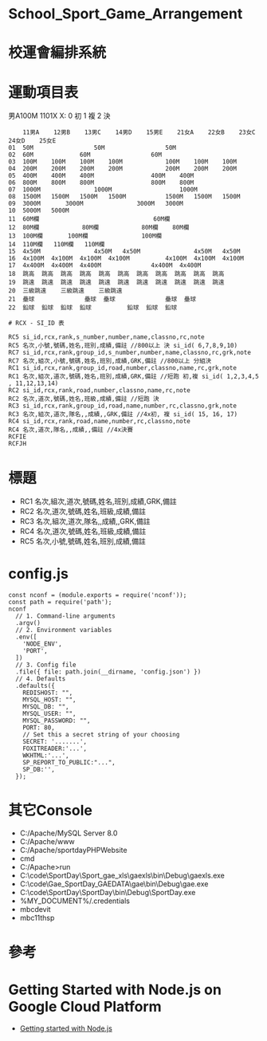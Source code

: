 # School_Sport_Game_Arrangement
# 校運會編排系統

# 運動項目表

男A100M 1101X  X: 0 初 1 複 2 決

```
	11男A	12男B	13男C	14男D	15男E	21女A	22女B	23女C	24女D	25女E
01	50M					50M					50M
02	60M				60M					60M	
03	100M	100M	100M	100M			100M	100M	100M		
04	200M	200M	200M	200M			200M	200M	200M		
05	400M	400M	400M				400M	400M			
06	800M	800M	800M				800M	800M			
07	1000M				1000M					1000M	
08	1500M	1500M	1500M	1500M			1500M	1500M	1500M		
09	3000M		3000M				3000M	3000M			
10	5000M	5000M									
11	60M欄								60M欄		
12	80M欄			80M欄			80M欄	80M欄			
13	100M欄		100M欄				100M欄				
14	110M欄	110M欄	110M欄								
15	4x50M				4x50M	4x50M				4x50M	4x50M
16	4x100M	4x100M	4x100M	4x100M			4x100M	4x100M	4x100M		
17	4x400M	4x400M	4x400M				4x400M	4x400M			
18	跳高	跳高	跳高	跳高	跳高	跳高	跳高	跳高	跳高	跳高	跳高
19	跳遠	跳遠	跳遠	跳遠	跳遠	跳遠	跳遠	跳遠	跳遠	跳遠	跳遠
20	三級跳遠	三級跳遠	三級跳遠								
21	壘球				壘球	壘球				壘球	壘球
22	鉛球	鉛球	鉛球	鉛球			鉛球	鉛球	鉛球	

# RCX - SI_ID 表

RC5 si_id,rcx,rank,s_number,number,name,classno,rc,note
RC5 名次,小號,號碼,姓名,班別,成績,備註 //800以上 決 si_id( 6,7,8,9,10)
RC7 si_id,rcx,rank,group_id,s_number,number,name,classno,rc,grk,note
RC7 名次,組次,小號,號碼,姓名,班別,成績,GRK,備註 //800以上 分組決
RC1 si_id,rcx,rank,group_id,road,number,classno,name,rc,grk,note
RC1 名次,組次,道次,號碼,姓名,班別,成績,GRK,備註 //短跑 初,複 si_id( 1,2,3,4,5 , 11,12,13,14)
RC2 si_id,rcx,rank,road,number,classno,name,rc,note
RC2 名次,道次,號碼,姓名,班級,成績,備註 //短跑 決
RC3 si_id,rcx,rank,group_id,road,name,number,rc,classno,grk,note
RC3 名次,組次,道次,隊名,,成績,,GRK,備註 //4x初, 複 si_id( 15, 16, 17)
RC4 si_id,rcx,rank,road,name,number,rc,classno,note
RC4 名次,道次,隊名,,成績,,備註 //4x決賽
RCFIE
RCFJH
```

# 標題

- RC1	名次,組次,道次,號碼,姓名,班別,成績,GRK,備註
- RC2	名次,道次,號碼,姓名,班級,成績,備註
- RC3	名次,組次,道次,隊名,,成績,,GRK,備註
- RC4	名次,道次,號碼,姓名,班級,成績,備註
- RC5	名次,小號,號碼,姓名,班別,成績,備註


# config.js

```
const nconf = (module.exports = require('nconf'));
const path = require('path');
nconf
  // 1. Command-line arguments
  .argv()
  // 2. Environment variables
  .env([
    'NODE_ENV',
    'PORT',
  ])
  // 3. Config file
  .file({ file: path.join(__dirname, 'config.json') })
  // 4. Defaults
  .defaults({
    REDISHOST: "",
    MYSQL_HOST: "",
    MYSQL_DB: "",
    MYSQL_USER: "",
    MYSQL_PASSWORD: "",
    PORT: 80,
    // Set this a secret string of your choosing
    SECRET: '.......',
    FOXITREADER:'...',
    WKHTML:'...',
    SP_REPORT_TO_PUBLIC:"...",
    SP_DB:'',
  });
```

# 其它Console
- C:/Apache/MySQL Server 8.0
- C:/Apache/www
- C:/Apache/sportdayPHPWebsite
- cmd
- C:/Apache>run
- C:\code\SportDay\Sport_gae_xls\gaexls\bin\Debug\gaexls.exe
- C:\code\Gae_SportDay_GAEDATA\gae\bin\Debug\gae.exe
- C:\code\SportDay\SportDay\bin\Debug\SportDay.exe
- %MY_DOCUMENT%/.credentials
- mbcdevit
- mbc11thsp


# 參考
# Getting Started with Node.js on Google Cloud Platform
* [Getting started with Node.js](https://cloud.google.com/nodejs/getting-started)